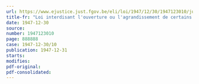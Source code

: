 ```yaml
---
url: https://www.ejustice.just.fgov.be/eli/loi/1947/12/30/1947123010/justel
title-fr: "Loi interdisant l'ouverture ou l'agrandissement de certains établissements de vente au détail"
date: 1947-12-30
source:
number: 1947123010
page: 888888
case: 1947-12-30/10
publication: 1947-12-31
starts:
modifies:
pdf-original:
pdf-consolidated:
---
```


